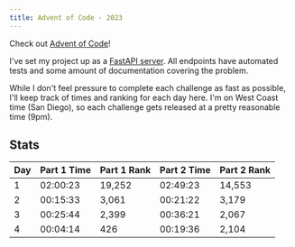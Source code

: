 ```yaml
---
title: Advent of Code - 2023
---
```


Check out [Advent of Code](https://adventofcode.com/)!

I've set my project up as a [FastAPI server](https://fletcheaston.com/advent-of-code/docs).
All endpoints have automated tests and some amount of documentation covering the problem.

While I don't feel pressure to complete each challenge as fast as possible,
I'll keep track of times and ranking for each day here.
I'm on West Coast time (San Diego), so each challenge gets released at a pretty reasonable time (9pm).

## Stats

| Day | Part 1 Time | Part 1 Rank | Part 2 Time | Part 2 Rank |
|-----|-------------|-------------|-------------|-------------|
| 1   | 02:00:23    | 19,252      | 02:49:23    | 14,553      |
| 2   | 00:15:33    | 3,061       | 00:21:22    | 3,179       |
| 3   | 00:25:44    | 2,399       | 00:36:21    | 2,067       |
| 4   | 00:04:14    | 426         | 00:19:36    | 2,104       |
